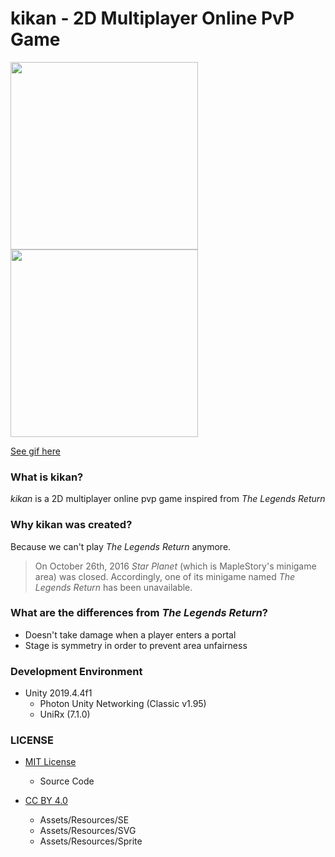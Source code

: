 # kikan - 2D Multiplayer Online PvP Game

<img src="https://i.imgur.com/sW76rPM.png" width="300"> <img src="https://i.imgur.com/wxfBHpf.png" width="300">

[See gif here](https://imgur.com/CDTef55)

### What is kikan?

*kikan* is a 2D multiplayer online pvp game inspired from *The Legends Return*

### Why kikan was created?

Because we can't play *The Legends Return* anymore.

> On October 26th, 2016 *Star Planet* (which is MapleStory's minigame area) was closed. Accordingly, one of its minigame named *The Legends Return* has been unavailable.

### What are the differences from *The Legends Return*?

* Doesn't take damage when a player enters a portal
* Stage is symmetry in order to prevent area unfairness

### Development Environment
* Unity 2019.4.4f1
  + Photon Unity Networking (Classic v1.95)
  + UniRx (7.1.0)

### LICENSE
* [MIT License](https://github.com/bunashibu/kikan/blob/master/LICENSE)
  + Source Code

* [CC BY 4.0](https://creativecommons.org/licenses/by/4.0/)
  + Assets/Resources/SE
  + Assets/Resources/SVG
  + Assets/Resources/Sprite

